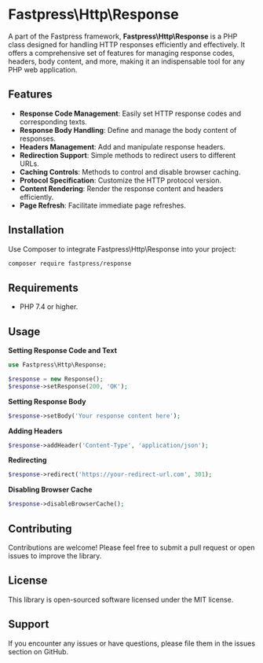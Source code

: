 # Fastpress\Http\Response
A part of the Fastpress framework, **Fastpress\Http\Response** is a PHP class designed for handling HTTP responses efficiently and effectively. It offers a comprehensive set of features for managing response codes, headers, body content, and more, making it an indispensable tool for any PHP web application.

## Features

- **Response Code Management**: Easily set HTTP response codes and corresponding texts.
- **Response Body Handling**: Define and manage the body content of responses.
- **Headers Management**: Add and manipulate response headers.
- **Redirection Support**: Simple methods to redirect users to different URLs.
- **Caching Controls**: Methods to control and disable browser caching.
- **Protocol Specification**: Customize the HTTP protocol version.
- **Content Rendering**: Render the response content and headers efficiently.
- **Page Refresh**: Facilitate immediate page refreshes.

## Installation

Use Composer to integrate Fastpress\Http\Response into your project:

```bash
composer require fastpress/response
```
## Requirements
- PHP 7.4 or higher.

## Usage
**Setting Response Code and Text**
```php
use Fastpress\Http\Response;

$response = new Response();
$response->setResponse(200, 'OK');
```

**Setting Response Body**
```php
$response->setBody('Your response content here');
```

**Adding Headers**
```php
$response->addHeader('Content-Type', 'application/json');
```

**Redirecting**
```php
$response->redirect('https://your-redirect-url.com', 301);
```

**Disabling Browser Cache**
```php
$response->disableBrowserCache();
```


## Contributing
Contributions are welcome! Please feel free to submit a pull request or open issues to improve the library.


## License
This library is open-sourced software licensed under the MIT license.

## Support
If you encounter any issues or have questions, please file them in the issues section on GitHub.


